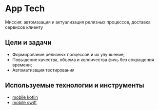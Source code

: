# App Tech

Миссия: автомазация и актуализация релизных процессов, доставка сервисов клиенту

## Цели и задачи

* Формирование релизных процессов и их улучшение;
* Повышение качества, объема и колличества фичь без сокращения времени;
* Автоматизация тестирования

## Используемые технологии и инструменты

* [mobile kotlin](../tech/kotlin.md)
* [mobile swift](../tech/swift.md)
